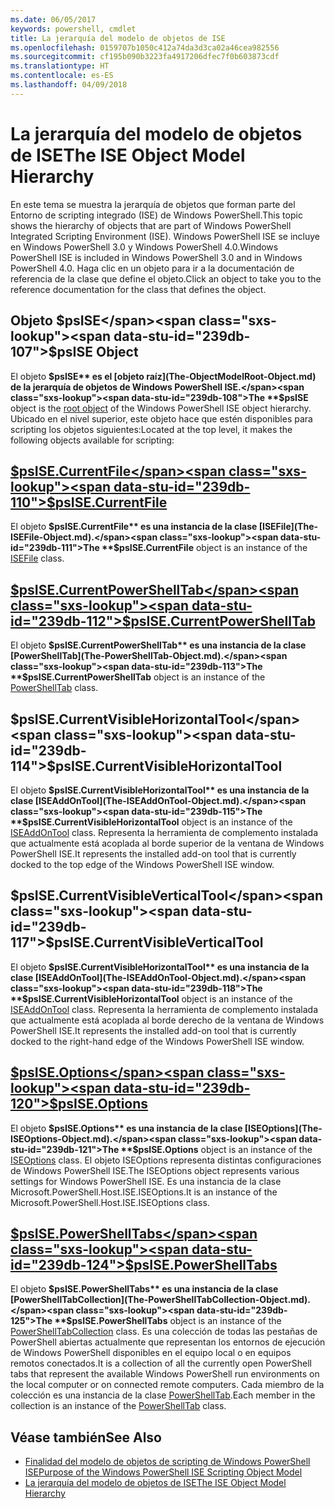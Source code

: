 ```yaml
---
ms.date: 06/05/2017
keywords: powershell, cmdlet
title: La jerarquía del modelo de objetos de ISE
ms.openlocfilehash: 0159707b1050c412a74da3d3ca02a46cea982556
ms.sourcegitcommit: cf195b090b3223fa4917206dfec7f0b603873cdf
ms.translationtype: HT
ms.contentlocale: es-ES
ms.lasthandoff: 04/09/2018
---
```

# <a name="the-ise-object-model-hierarchy"></a><span data-ttu-id="239db-103">La jerarquía del modelo de objetos de ISE</span><span class="sxs-lookup"><span data-stu-id="239db-103">The ISE Object Model Hierarchy</span></span>

<span data-ttu-id="239db-104">En este tema se muestra la jerarquía de objetos que forman parte del Entorno de scripting integrado (ISE) de Windows PowerShell.</span><span class="sxs-lookup"><span data-stu-id="239db-104">This topic shows the hierarchy of objects that are part of Windows PowerShell Integrated Scripting Environment (ISE).</span></span>
<span data-ttu-id="239db-105">Windows PowerShell ISE se incluye en Windows PowerShell 3.0 y Windows PowerShell 4.0.</span><span class="sxs-lookup"><span data-stu-id="239db-105">Windows PowerShell ISE is included in Windows PowerShell 3.0 and in Windows PowerShell 4.0.</span></span>
<span data-ttu-id="239db-106">Haga clic en un objeto para ir a la documentación de referencia de la clase que define el objeto.</span><span class="sxs-lookup"><span data-stu-id="239db-106">Click an object to take you to the reference documentation for the class that defines the object.</span></span>

## <a name="psise-object"></a><span data-ttu-id="239db-107">Objeto $psISE</span><span class="sxs-lookup"><span data-stu-id="239db-107">$psISE Object</span></span>

<span data-ttu-id="239db-108">El objeto **$psISE** es el [objeto raíz](The-ObjectModelRoot-Object.md) de la jerarquía de objetos de Windows PowerShell ISE.</span><span class="sxs-lookup"><span data-stu-id="239db-108">The **$psISE** object is the [root object](The-ObjectModelRoot-Object.md) of the Windows PowerShell ISE object hierarchy.</span></span>
<span data-ttu-id="239db-109">Ubicado en el nivel superior, este objeto hace que estén disponibles para scripting los objetos siguientes:</span><span class="sxs-lookup"><span data-stu-id="239db-109">Located at the top level, it makes the following objects available for scripting:</span></span>

## <a name="psisecurrentfilethe-isefile-objectmd"></a>[<span data-ttu-id="239db-110">$psISE.CurrentFile</span><span class="sxs-lookup"><span data-stu-id="239db-110">$psISE.CurrentFile</span></span>](The-ISEFile-Object.md)

<span data-ttu-id="239db-111">El objeto **$psISE.CurrentFile** es una instancia de la clase [ISEFile](The-ISEFile-Object.md).</span><span class="sxs-lookup"><span data-stu-id="239db-111">The **$psISE.CurrentFile** object is an instance of the [ISEFile](The-ISEFile-Object.md) class.</span></span>

## <a name="psisecurrentpowershelltabthe-powershelltab-objectmd"></a>[<span data-ttu-id="239db-112">$psISE.CurrentPowerShellTab</span><span class="sxs-lookup"><span data-stu-id="239db-112">$psISE.CurrentPowerShellTab</span></span>](The-PowerShellTab-Object.md)

<span data-ttu-id="239db-113">El objeto **$psISE.CurrentPowerShellTab** es una instancia de la clase [PowerShellTab](The-PowerShellTab-Object.md).</span><span class="sxs-lookup"><span data-stu-id="239db-113">The **$psISE.CurrentPowerShellTab** object is an instance of the [PowerShellTab](The-PowerShellTab-Object.md) class.</span></span>

## <a name="psisecurrentvisiblehorizontaltool"></a><span data-ttu-id="239db-114">$psISE.CurrentVisibleHorizontalTool</span><span class="sxs-lookup"><span data-stu-id="239db-114">$psISE.CurrentVisibleHorizontalTool</span></span>

<span data-ttu-id="239db-115">El objeto **$psISE.CurrentVisibleHorizontalTool** es una instancia de la clase [ISEAddOnTool](The-ISEAddOnTool-Object.md).</span><span class="sxs-lookup"><span data-stu-id="239db-115">The **$psISE.CurrentVisibleHorizontalTool** object is an instance of the [ISEAddOnTool](The-ISEAddOnTool-Object.md) class.</span></span>
<span data-ttu-id="239db-116">Representa la herramienta de complemento instalada que actualmente está acoplada al borde superior de la ventana de Windows PowerShell ISE.</span><span class="sxs-lookup"><span data-stu-id="239db-116">It represents the installed add-on tool that is currently docked to the top edge of the Windows PowerShell ISE window.</span></span>

## <a name="psisecurrentvisibleverticaltool"></a><span data-ttu-id="239db-117">$psISE.CurrentVisibleVerticalTool</span><span class="sxs-lookup"><span data-stu-id="239db-117">$psISE.CurrentVisibleVerticalTool</span></span>

<span data-ttu-id="239db-118">El objeto **$psISE.CurrentVisibleHorizontalTool** es una instancia de la clase [ISEAddOnTool](The-ISEAddOnTool-Object.md).</span><span class="sxs-lookup"><span data-stu-id="239db-118">The **$psISE.CurrentVisibleHorizontalTool** object is an instance of the [ISEAddOnTool](The-ISEAddOnTool-Object.md) class.</span></span>
<span data-ttu-id="239db-119">Representa la herramienta de complemento instalada que actualmente está acoplada al borde derecho de la ventana de Windows PowerShell ISE.</span><span class="sxs-lookup"><span data-stu-id="239db-119">It represents the installed add-on tool that is currently docked to the right-hand edge of the Windows PowerShell ISE window.</span></span>

## <a name="psiseoptionsthe-iseoptions-objectmd"></a>[<span data-ttu-id="239db-120">$psISE.Options</span><span class="sxs-lookup"><span data-stu-id="239db-120">$psISE.Options</span></span>](The-ISEOptions-Object.md)

<span data-ttu-id="239db-121">El objeto **$psISE.Options** es una instancia de la clase [ISEOptions](The-ISEOptions-Object.md).</span><span class="sxs-lookup"><span data-stu-id="239db-121">The **$psISE.Options** object is an instance of the [ISEOptions](The-ISEOptions-Object.md) class.</span></span>
<span data-ttu-id="239db-122">El objeto ISEOptions representa distintas configuraciones de Windows PowerShell ISE.</span><span class="sxs-lookup"><span data-stu-id="239db-122">The ISEOptions object represents various settings for Windows PowerShell ISE.</span></span>
<span data-ttu-id="239db-123">Es una instancia de la clase Microsoft.PowerShell.Host.ISE.ISEOptions.</span><span class="sxs-lookup"><span data-stu-id="239db-123">It is an instance of the Microsoft.PowerShell.Host.ISE.ISEOptions class.</span></span>

## <a name="psisepowershelltabsthe-powershelltabcollection-objectmd"></a>[<span data-ttu-id="239db-124">$psISE.PowerShellTabs</span><span class="sxs-lookup"><span data-stu-id="239db-124">$psISE.PowerShellTabs</span></span>](The-PowerShellTabCollection-Object.md)

<span data-ttu-id="239db-125">El objeto **$psISE.PowerShellTabs** es una instancia de la clase [PowerShellTabCollection](The-PowerShellTabCollection-Object.md).</span><span class="sxs-lookup"><span data-stu-id="239db-125">The **$psISE.PowerShellTabs** object is an instance of the [PowerShellTabCollection](The-PowerShellTabCollection-Object.md) class.</span></span>
<span data-ttu-id="239db-126">Es una colección de todas las pestañas de PowerShell abiertas actualmente que representan los entornos de ejecución de Windows PowerShell disponibles en el equipo local o en equipos remotos conectados.</span><span class="sxs-lookup"><span data-stu-id="239db-126">It is a collection of all the currently open PowerShell tabs that represent the available Windows PowerShell run environments on the local computer or on connected remote computers.</span></span>
<span data-ttu-id="239db-127">Cada miembro de la colección es una instancia de la clase [PowerShellTab](The-PowerShellTab-Object.md).</span><span class="sxs-lookup"><span data-stu-id="239db-127">Each member in the collection is an instance of the [PowerShellTab](The-PowerShellTab-Object.md) class.</span></span>

## <a name="see-also"></a><span data-ttu-id="239db-128">Véase también</span><span class="sxs-lookup"><span data-stu-id="239db-128">See Also</span></span>

- [<span data-ttu-id="239db-129">Finalidad del modelo de objetos de scripting de Windows PowerShell ISE</span><span class="sxs-lookup"><span data-stu-id="239db-129">Purpose of the Windows PowerShell ISE Scripting Object Model</span></span>](Purpose-of-the-Windows-PowerShell-ISE-Scripting-Object-Model.md)
- [<span data-ttu-id="239db-130">La jerarquía del modelo de objetos de ISE</span><span class="sxs-lookup"><span data-stu-id="239db-130">The ISE Object Model Hierarchy</span></span>](The-ISE-Object-Model-Hierarchy.md)